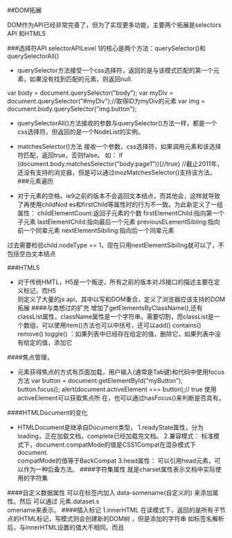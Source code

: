 ##DOM拓展

DOM作为API已经非常完善了，但为了实现更多功能，主要两个拓展是selectors API 和HTML5

###选择符API 
selectorAPILevel 1的核心是两个方法：querySelector()和querySelectorAll()
- querySelector方法接受一个css选择符，返回的是与该模式匹配的第一个元素，如果没有找到匹配的元素，则返回null.

var body = document.querySelector("body");
var myDiv = document.querySelector("#myDiv");//取得ID为myDiv的元素
var img =  document.body.querySelector("img.button");

- querySelectorAll()方法接收的参数与querySelector()方法一样，都是一个css选择符。但返回的是一个NodeList的实例。


- matchesSelector()方法 接收一个参数，css选择符，如果调用元素和该选择符匹配，返回true，否则false。
如： if (document.body.matchesSelector("body.page1")){//true}
//截止2011年，还没有支持的浏览器，但是可以通过mozMatchesSelector()支持该方法。
###元素遍历
- 对于元素的空格，ie9之前的版本不会返回文本结点，而其他会，这样就导致了再使用childNod 
es和firstChild等属性时的行为不一致。为此新定义了一组属性： 
childElementCount:返回子元素的个数
firstElementChild:指向第一个子元素
lastElementChild:指向最后一个元素
previousELementSibling:指向前一个同辈元素
nextElementSibiling:指向后一个同辈元素

过去需要检验child.nodeType == 1，现在只用nextElementSibiling就可以了，不包括空白文本结点

###HTML5
- 对于传统HMTL，H5是一个叛逆，所有之前的版本对JS接口的描述主要在定义标记，而H5  
则定义了大量的js api，其中以写和DOM重合，定义了浏览器应该支持的DOM拓展
####与类想过的扩充
增加了getElementsByClassName(),还有classList属性，className属性是一个字符串，需要切割，而classList是一个数组，可以使用item()方法也可以中括号，还可以add() contains() remove() toggle()  ：如果列表中已经存在给定的值，删除它，如果列表中没有给定的值，添加它

####焦点管理，
- 元素获得焦点的方式有页面加载，用户输入(通常是Tab键)和代码中使用focus方法
var button = document.getElementById("myButton");
button.focus();
alert(document.activeElement === button);// true 使用activeElement可以获取焦点所 
在，也可以通过hasFocus()来判断是否具有。

####HTMLDocument的变化
- HTMLDocument是继承自Document类型，
1.readyState属性，分为loading，正在加载文档，complete已经加载完文档。
2.兼容模式： 标准模式下，document.compatMode的值是CSS1Compat在混杂模式下document.  
compatMode的值等于BackCompat
3.head属性： 可以引用head元素，可以作为一种后备方法。
####字符集属性
就是charset属性表示文档中实际使用的字符集

####自定义数据属性
可以在标签内加入 data-somename(自定义的) 来添加属性。然后 可以通过 元素.dataset.s  
omename来表示。
####插入标记
1.innerHTML
在读模式下，返回的是所有子节点的HTML标记，写模式则会创建新的DOM树 ，但是添加的字符串 
如标签名解析后，与innerHTML设置的值大不相同。而且<script>并不会执行。因为script元素是 
无作用域的元素。可以在前面加入一个文本节点，或者一个有作用域的元素，或者空白的input， 
```<input type=\"hidden\" >,除了input其他的都要删除，```
大数浏览器都支持直观的方式插入<style>元素，但在ie8及更早版本也需要前置有作用域的元素
- 只要使用innerHTML从外部插入HTML，都应该首先以可靠的方式处理，window.toStaticHTML()
可以返回一个无害处理后的版本--删除所有多脚本节点和事件处理程序属性
2.outerHTML属性
读模式下返回它和所有的子，写模式下回创建新的DOM树，然后完全替换调用它的元素。
div.outerHTML = "<p>This is a paragraph</p>";
相当于
var p = document.createElement("p");
p.appendChild(document.createTextNode("This is a paragraph"));
div.parentNode.replaceChild(p,div);

3.insertAdjacentHTML方法
接受两个参数，插入位置和插入文本或标签。 插入位置有beforebegin开始标签之前,afterbegin,beforeend结束标签之前 afterend，对于文本也是一样，相对于文本的标签
4.性能问题
因为innerHTML创建会创建HMTL解析器，所以不应该多次创建。

####scrollIntoView方法
可以在所有HTML元素上调用，通过滚动浏览器窗口或某个容器元素，调用元素可以出现在视口  
之中，如果给这个方法传入true或者不穿就会让调用元素的顶部和视口的顶部尽可能平齐，如果传入false调用元素底部会和视口顶部平齐
document.forms[0].scrollIntoView()
###专有拓展
####文档模式
决定了可以使用什么功能，通过<meta http-equiv = "x-ua-Compatible" content = "IE= IEVersion>判断
####children属性
children属性和childNodes基本没有什么区别。 
####contains()方法
compareDocumentPosition()可以确定结点间的关系，documentElement指向html元素
var result = document.documentElement.compareDocumentPosition(document.body)可以得到html和body的关系的掩码值，1是无关，2是body居前，4是居后，8是包含，16是被包含
####插入位置和插入文本或标签
- innerText属性：并没有被H5纳入规范。读时它可以获得元素中包含的所有'文本'内容，并凭借，写时则会删除元素的所有子节点，插入包含相应文本值的文本节点，同样也会解析后不一致，可以通过div.innerText = div.innerText来去掉标签。，有些浏览器支持textContent属性。
- outerText在读模式时返回的和inner相同，写模式则设置的是替换该节点和其下的所有元素
 var text = document.createTextNode("Hello World");
 div.parentNode.replaceChild(text,div);

####滚动
- 除了 纳入规范的scrollIntoView()还有几个专用方法
- 1.scrollIntoViewIfNeeded(alignCenter):只有在当前元素在视口中不可见的情况下，才课件，
2.scrollByLines(lineCount):将元素的内容滚动指定的行高
3.scrollByPages(pageCount):将元素的内容滚动指定的页面高度